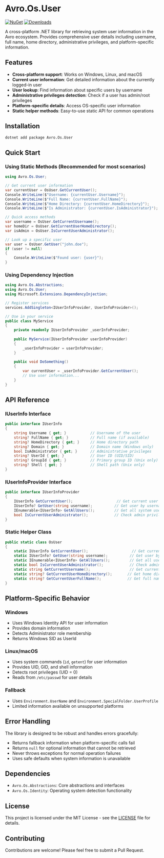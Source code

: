 # Avro.Os.User

[![NuGet](https://img.shields.io/nuget/v/Avro.Os.User.svg)](https://www.nuget.org/packages/Avro.Os.User/)
[![Downloads](https://img.shields.io/nuget/dt/Avro.Os.User.svg)](https://www.nuget.org/packages/Avro.Os.User/)

A cross-platform .NET library for retrieving system user information in the Avro ecosystem. Provides comprehensive user details including username, full name, home directory, administrative privileges, and platform-specific information.

## Features

- **Cross-platform support**: Works on Windows, Linux, and macOS
- **Current user information**: Get detailed information about the currently logged-in user
- **User lookup**: Find information about specific users by username
- **Administrative privileges detection**: Check if a user has admin/root privileges
- **Platform-specific details**: Access OS-specific user information
- **Static helper methods**: Easy-to-use static API for common operations

## Installation

```bash
dotnet add package Avro.Os.User
```

## Quick Start

### Using Static Methods (Recommended for most scenarios)

```csharp
using Avro.Os.User;

// Get current user information
var currentUser = OsUser.GetCurrentUser();
Console.WriteLine($"Username: {currentUser.Username}");
Console.WriteLine($"Full Name: {currentUser.FullName}");
Console.WriteLine($"Home Directory: {currentUser.HomeDirectory}");
Console.WriteLine($"Is Administrator: {currentUser.IsAdministrator}");

// Quick access methods
var username = OsUser.GetCurrentUsername();
var homeDir = OsUser.GetCurrentUserHomeDirectory();
var isAdmin = OsUser.IsCurrentUserAdministrator();

// Look up a specific user
var user = OsUser.GetUser("john.doe");
if (user != null)
{
    Console.WriteLine($"Found user: {user}");
}
```

### Using Dependency Injection

```csharp
using Avro.Os.Abstractions;
using Avro.Os.User;
using Microsoft.Extensions.DependencyInjection;

// Register services
services.AddSingleton<IUserInfoProvider, UserInfoProvider>();

// Use in your service
public class MyService
{
    private readonly IUserInfoProvider _userInfoProvider;
    
    public MyService(IUserInfoProvider userInfoProvider)
    {
        _userInfoProvider = userInfoProvider;
    }
    
    public void DoSomething()
    {
        var currentUser = _userInfoProvider.GetCurrentUser();
        // Use user information...
    }
}
```

## API Reference

### IUserInfo Interface

```csharp
public interface IUserInfo
{
    string Username { get; }           // Username of the user
    string? FullName { get; }          // Full name (if available)
    string? HomeDirectory { get; }     // Home directory path
    string? Domain { get; }            // Domain name (Windows only)
    bool IsAdministrator { get; }      // Administrative privileges
    string? UserId { get; }            // User ID (UID/SID)
    string? GroupId { get; }           // Primary group ID (Unix only)
    string? Shell { get; }             // Shell path (Unix only)
}
```

### IUserInfoProvider Interface

```csharp
public interface IUserInfoProvider
{
    IUserInfo GetCurrentUser();                    // Get current user info
    IUserInfo? GetUser(string username);          // Get user by username
    IEnumerable<IUserInfo> GetAllUsers();         // Get all system users
    bool IsCurrentUserAdministrator();            // Check admin privileges
}
```

### Static Helper Class

```csharp
public static class OsUser
{
    static IUserInfo GetCurrentUser();                    // Get current user
    static IUserInfo? GetUser(string username);          // Get user by name
    static IEnumerable<IUserInfo> GetAllUsers();         // Get all users
    static bool IsCurrentUserAdministrator();            // Check admin status
    static string GetCurrentUsername();                  // Get current username
    static string? GetCurrentUserHomeDirectory();       // Get home directory
    static string? GetCurrentUserFullName();            // Get full name
}
```

## Platform-Specific Behavior

### Windows
- Uses Windows Identity API for user information
- Provides domain information
- Detects Administrator role membership
- Returns Windows SID as UserId

### Linux/macOS
- Uses system commands (`id`, `getent`) for user information
- Provides UID, GID, and shell information
- Detects root privileges (UID = 0)
- Reads from `/etc/passwd` for user details

### Fallback
- Uses `Environment.UserName` and `Environment.SpecialFolder.UserProfile`
- Limited information available on unsupported platforms

## Error Handling

The library is designed to be robust and handles errors gracefully:

- Returns fallback information when platform-specific calls fail
- Returns `null` for optional information that cannot be retrieved
- Never throws exceptions for normal operation failures
- Uses safe defaults when system information is unavailable

## Dependencies

- `Avro.Os.Abstractions`: Core abstractions and interfaces
- `Avro.Os.Identity`: Operating system detection functionality

## License

This project is licensed under the MIT License - see the [LICENSE](../../../LICENSE) file for details.

## Contributing

Contributions are welcome! Please feel free to submit a Pull Request.
